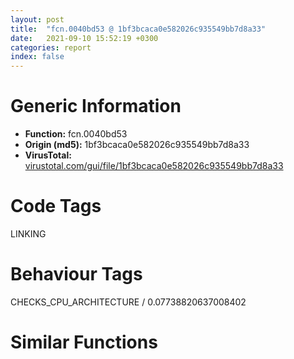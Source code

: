 ```yaml
---
layout: post
title:  "fcn.0040bd53 @ 1bf3bcaca0e582026c935549bb7d8a33"
date:   2021-09-10 15:52:19 +0300
categories: report
index: false
---
```


# Generic Information
- **Function:** fcn.0040bd53
- **Origin (md5):** 1bf3bcaca0e582026c935549bb7d8a33
- **VirusTotal:** [virustotal.com/gui/file/1bf3bcaca0e582026c935549bb7d8a33][virustotal_ref]

# Code Tags
<span class="tag" id="LINKING">LINKING</span>


# Behaviour Tags
<span class="bhv-tag" id="CHECKS_CPU_ARCHITECTURE">CHECKS_CPU_ARCHITECTURE / 0.07738820637008402</span>

# Similar Functions
<script type="text/javascript" src="https://www.gstatic.com/charts/loader.js"></script>
<script type="text/javascript">

    google.charts.load('current', {'packages':['corechart']});
    google.charts.setOnLoadCallback(drawChart);

    function drawChart() {
    var data = new google.visualization.DataTable();
        data.addColumn('number', 'X');
        data.addColumn('number', 'Y');
        data.addColumn({type: 'string', role: 'tooltip', 'p': {'html': true}});
        data.addColumn({'type': 'string', 'role': 'style'});
        
        data.addRows([
    [48.752960205078125, 141.8806610107422, '<b><a href="/report/fcn.0040bd53@1bf3bcaca0e582026c935549bb7d8a33">fcn.0040bd53</a><br>@1bf3bcaca0e582026c935549bb7d8a33</b><br>push ebp<br>mov ebp, esp<br>mov eax, dword[ebp+8]<br>push edi<br>lea edi, [eax*4+0x42f5b0]<br>mov eax, dword[edi]<br>mov edx, dword[0x42e068]<br>mov ecx, edx<br>and ecx, 0x1f<br>xor edx, eax<br>ror edx, cl<br>cmp edx, 0xffffffff<br>jne 0x40bd7b<br>xor eax, eax<br>jmp 0x40bdbf<br>test edx, edx<br>je 0x40bd83<br>mov eax, edx<br>jmp 0x40bdbf<br>push esi<br>push dword[ebp+0x14]<br>push dword[ebp+0x10]<br>call fcn.0040bc8f<br>pop ecx<br>pop ecx<br>test eax, eax<br>je 0x40bdb2<br>push dword[ebp+0xc]<br>push eax<br>call dword[sym.imp.KERNEL32.dll_GetProcAddress]<br>mov esi, eax<br>test esi, esi<br>je 0x40bdb2<br>push esi<br>call fcn.004079d7<br>pop ecx<br>xchg dword[edi], eax<br>mov eax, esi<br>jmp 0x40bdbe<br>push 0xffffffffffffffff<br>call fcn.004079d7<br>pop ecx<br>xchg dword[edi], eax<br>xor eax, eax<br>pop esi<br>pop edi<br>pop ebp<br>ret <br><eoc> ', 'point { fill-color: #e0440e; }'],
[38.944725036621094, 146.4985809326172, '<b><a href="/report/fcn.0040bd53@8db9fe0b752fe464ff1c81507df8551a">fcn.0040bd53</a><br>@8db9fe0b752fe464ff1c81507df8551a</b><br>push ebp<br>mov ebp, esp<br>mov eax, dword[ebp+8]<br>push edi<br>lea edi, [eax*4+0x42f5b0]<br>mov eax, dword[edi]<br>mov edx, dword[0x42e068]<br>mov ecx, edx<br>and ecx, 0x1f<br>xor edx, eax<br>ror edx, cl<br>cmp edx, 0xffffffff<br>jne 0x40bd7b<br>xor eax, eax<br>jmp 0x40bdbf<br>test edx, edx<br>je 0x40bd83<br>mov eax, edx<br>jmp 0x40bdbf<br>push esi<br>push dword[ebp+0x14]<br>push dword[ebp+0x10]<br>call fcn.0040bc8f<br>pop ecx<br>pop ecx<br>test eax, eax<br>je 0x40bdb2<br>push dword[ebp+0xc]<br>push eax<br>call dword[sym.imp.KERNEL32.dll_GetProcAddress]<br>mov esi, eax<br>test esi, esi<br>je 0x40bdb2<br>push esi<br>call fcn.004079d7<br>pop ecx<br>xchg dword[edi], eax<br>mov eax, esi<br>jmp 0x40bdbe<br>push 0xffffffffffffffff<br>call fcn.004079d7<br>pop ecx<br>xchg dword[edi], eax<br>xor eax, eax<br>pop esi<br>pop edi<br>pop ebp<br>ret <br><eoc> ', 'null'],
[44.54814529418945, 140.86822509765625, '<b><a href="/report/fcn.0040bd53@41d541db4a17e11df1b616218be77825">fcn.0040bd53</a><br>@41d541db4a17e11df1b616218be77825</b><br>push ebp<br>mov ebp, esp<br>mov eax, dword[ebp+8]<br>push edi<br>lea edi, [eax*4+0x42f5b0]<br>mov eax, dword[edi]<br>mov edx, dword[0x42e068]<br>mov ecx, edx<br>and ecx, 0x1f<br>xor edx, eax<br>ror edx, cl<br>cmp edx, 0xffffffff<br>jne 0x40bd7b<br>xor eax, eax<br>jmp 0x40bdbf<br>test edx, edx<br>je 0x40bd83<br>mov eax, edx<br>jmp 0x40bdbf<br>push esi<br>push dword[ebp+0x14]<br>push dword[ebp+0x10]<br>call fcn.0040bc8f<br>pop ecx<br>pop ecx<br>test eax, eax<br>je 0x40bdb2<br>push dword[ebp+0xc]<br>push eax<br>call dword[sym.imp.KERNEL32.dll_GetProcAddress]<br>mov esi, eax<br>test esi, esi<br>je 0x40bdb2<br>push esi<br>call fcn.004079d7<br>pop ecx<br>xchg dword[edi], eax<br>mov eax, esi<br>jmp 0x40bdbe<br>push 0xffffffffffffffff<br>call fcn.004079d7<br>pop ecx<br>xchg dword[edi], eax<br>xor eax, eax<br>pop esi<br>pop edi<br>pop ebp<br>ret <br><eoc> ', 'null'],
[-148.84011840820312, -71.06864929199219, '<b><a href="/report/fcn.004121e6@6312517583453b51c66fd5c06a181092">fcn.004121e6</a><br>@6312517583453b51c66fd5c06a181092</b><br>mov edi, edi<br>push ebp<br>mov ebp, esp<br>mov eax, dword[ebp+8]<br>push ebx<br>push edi<br>lea ebx, [eax*4+0x42f930]<br>mov eax, dword[ebx]<br>mov edx, dword[0x42e068]<br>or edi, 0xffffffff<br>mov ecx, edx<br>xor edx, eax<br>and ecx, 0x1f<br>ror edx, cl<br>cmp edx, edi<br>jne 0x412213<br>xor eax, eax<br>jmp 0x412264<br>test edx, edx<br>je 0x41221b<br>mov eax, edx<br>jmp 0x412264<br>push esi<br>push dword[ebp+0x14]<br>push dword[ebp+0x10]<br>call fcn.0041211e<br>pop ecx<br>pop ecx<br>test eax, eax<br>je 0x41224a<br>push dword[ebp+0xc]<br>push eax<br>call dword[sym.imp.KERNEL32.dll_GetProcAddress]<br>mov esi, eax<br>test esi, esi<br>je 0x41224a<br>push esi<br>call fcn.004079d7<br>pop ecx<br>xchg dword[ebx], eax<br>mov eax, esi<br>jmp 0x412263<br>mov eax, dword[0x42e068]<br>push 0x20<br>and eax, 0x1f<br>pop ecx<br>sub ecx, eax<br>ror edi, cl<br>xor edi, dword[0x42e068]<br>xchg dword[ebx], edi<br>xor eax, eax<br>pop esi<br>pop edi<br>pop ebx<br>pop ebp<br>ret <br><eoc> ', 'null'],
[-137.92843627929688, -71.31505584716797, '<b><a href="/report/fcn.004735d8@da55f6ad71c51a7bfc62709434cb3d45">fcn.004735d8</a><br>@da55f6ad71c51a7bfc62709434cb3d45</b><br>mov edi, edi<br>push ebp<br>mov ebp, esp<br>mov eax, dword[ebp+8]<br>push ebx<br>push edi<br>lea ebx, [eax*4+0x49f058]<br>mov eax, dword[ebx]<br>mov edx, dword[0x49b06c]<br>or edi, 0xffffffff<br>mov ecx, edx<br>xor edx, eax<br>and ecx, 0x1f<br>ror edx, cl<br>cmp edx, edi<br>jne 0x473605<br>xor eax, eax<br>jmp 0x473656<br>test edx, edx<br>je 0x47360d<br>mov eax, edx<br>jmp 0x473656<br>push esi<br>push dword[ebp+0x14]<br>push dword[ebp+0x10]<br>call fcn.00473510<br>pop ecx<br>pop ecx<br>test eax, eax<br>je 0x47363c<br>push dword[ebp+0xc]<br>push eax<br>call dword[sym.imp.KERNEL32.dll_GetProcAddress]<br>mov esi, eax<br>test esi, esi<br>je 0x47363c<br>push esi<br>call fcn.0045c7ce<br>pop ecx<br>xchg dword[ebx], eax<br>mov eax, esi<br>jmp 0x473655<br>mov eax, dword[0x49b06c]<br>push 0x20<br>and eax, 0x1f<br>pop ecx<br>sub ecx, eax<br>ror edi, cl<br>xor edi, dword[0x49b06c]<br>xchg dword[ebx], edi<br>xor eax, eax<br>pop esi<br>pop edi<br>pop ebx<br>pop ebp<br>ret <br><eoc> ', 'null'],
[46.449893951416016, 148.58973693847656, '<b><a href="/report/fcn.00466622@cd64783198de5872d050db281b6d529b">fcn.00466622</a><br>@cd64783198de5872d050db281b6d529b</b><br>push ebp<br>mov ebp, esp<br>mov eax, dword[ebp+8]<br>push edi<br>lea edi, [eax*4+0x49eaf4]<br>mov eax, dword[edi]<br>mov edx, dword[0x49b06c]<br>mov ecx, edx<br>and ecx, 0x1f<br>xor edx, eax<br>ror edx, cl<br>cmp edx, 0xffffffff<br>jne 0x46664a<br>xor eax, eax<br>jmp 0x46668e<br>test edx, edx<br>je 0x466652<br>mov eax, edx<br>jmp 0x46668e<br>push esi<br>push dword[ebp+0x14]<br>push dword[ebp+0x10]<br>call fcn.0046655e<br>pop ecx<br>pop ecx<br>test eax, eax<br>je 0x466681<br>push dword[ebp+0xc]<br>push eax<br>call dword[sym.imp.KERNEL32.dll_GetProcAddress]<br>mov esi, eax<br>test esi, esi<br>je 0x466681<br>push esi<br>call fcn.0045c7ce<br>pop ecx<br>xchg dword[edi], eax<br>mov eax, esi<br>jmp 0x46668d<br>push 0xffffffffffffffff<br>call fcn.0045c7ce<br>pop ecx<br>xchg dword[edi], eax<br>xor eax, eax<br>pop esi<br>pop edi<br>pop ebp<br>ret <br><eoc> ', 'null'],
[42.687660217285156, 147.98338317871094, '<b><a href="/report/fcn.1000a0e6@f306bc4e89ecdab5df7aa72172ee5f69">fcn.1000a0e6</a><br>@f306bc4e89ecdab5df7aa72172ee5f69</b><br>push ebp<br>mov ebp, esp<br>mov eax, dword[ebp+8]<br>push edi<br>lea edi, [eax*4+0x1002e454]<br>mov eax, dword[edi]<br>mov edx, dword[0x1002d064]<br>mov ecx, edx<br>and ecx, 0x1f<br>xor edx, eax<br>ror edx, cl<br>cmp edx, 0xffffffff<br>jne 0x1000a10e<br>xor eax, eax<br>jmp 0x1000a152<br>test edx, edx<br>je 0x1000a116<br>mov eax, edx<br>jmp 0x1000a152<br>push esi<br>push dword[ebp+0x14]<br>push dword[ebp+0x10]<br>call fcn.1000a022<br>pop ecx<br>pop ecx<br>test eax, eax<br>je 0x1000a145<br>push dword[ebp+0xc]<br>push eax<br>call dword[sym.imp.KERNEL32.dll_GetProcAddress]<br>mov esi, eax<br>test esi, esi<br>je 0x1000a145<br>push esi<br>call fcn.10005cdc<br>pop ecx<br>xchg dword[edi], eax<br>mov eax, esi<br>jmp 0x1000a151<br>push 0xffffffffffffffff<br>call fcn.10005cdc<br>pop ecx<br>xchg dword[edi], eax<br>xor eax, eax<br>pop esi<br>pop edi<br>pop ebp<br>ret <br><eoc> ', 'null'],
[40.41922378540039, 139.4119110107422, '<b><a href="/report/fcn.0040bd53@e9c6b3bcaa2edc455cb26f1e0f4a513a">fcn.0040bd53</a><br>@e9c6b3bcaa2edc455cb26f1e0f4a513a</b><br>push ebp<br>mov ebp, esp<br>mov eax, dword[ebp+8]<br>push edi<br>lea edi, [eax*4+0x42f5b0]<br>mov eax, dword[edi]<br>mov edx, dword[0x42e068]<br>mov ecx, edx<br>and ecx, 0x1f<br>xor edx, eax<br>ror edx, cl<br>cmp edx, 0xffffffff<br>jne 0x40bd7b<br>xor eax, eax<br>jmp 0x40bdbf<br>test edx, edx<br>je 0x40bd83<br>mov eax, edx<br>jmp 0x40bdbf<br>push esi<br>push dword[ebp+0x14]<br>push dword[ebp+0x10]<br>call fcn.0040bc8f<br>pop ecx<br>pop ecx<br>test eax, eax<br>je 0x40bdb2<br>push dword[ebp+0xc]<br>push eax<br>call dword[sym.imp.KERNEL32.dll_GetProcAddress]<br>mov esi, eax<br>test esi, esi<br>je 0x40bdb2<br>push esi<br>call fcn.004079d7<br>pop ecx<br>xchg dword[edi], eax<br>mov eax, esi<br>jmp 0x40bdbe<br>push 0xffffffffffffffff<br>call fcn.004079d7<br>pop ecx<br>xchg dword[edi], eax<br>xor eax, eax<br>pop esi<br>pop edi<br>pop ebp<br>ret <br><eoc> ', 'null'],
[104.47461700439453, -93.15064239501953, '<b><a href="/report/fcn.00410e9a@597d9ee507d1b2a81775aa98c4a2271a">fcn.00410e9a</a><br>@597d9ee507d1b2a81775aa98c4a2271a</b><br>push ebp<br>mov ebp, esp<br>mov eax, dword[ebp+8]<br>xor ecx, ecx<br>push ebx<br>push esi<br>push edi<br>lea ebx, [eax*4+0x63bfa4]<br>xor eax, eax<br>lock cmpxchg<br>mov edx, dword[0x63a070]<br>or edi, 0xffffffff<br>mov ecx, edx<br>mov esi, edx<br>and ecx, 0x1f<br>xor esi, eax<br>ror esi, cl<br>cmp esi, edi<br>je 0x410f33<br>test esi, esi<br>je 0x410ed2<br>mov eax, esi<br>jmp 0x410f35<br>mov esi, dword[ebp+0x10]<br>cmp esi, dword[ebp+0x14]<br>je 0x410ef4<br>push dword[esi]<br>call fcn.00410f3a<br>pop ecx<br>test eax, eax<br>jne 0x410f15<br>add esi, 4<br>cmp esi, dword[ebp+0x14]<br>jne 0x410eda<br>mov edx, dword[0x63a070]<br>xor eax, eax<br>test eax, eax<br>je 0x410f23<br>push dword[ebp+0xc]<br>push eax<br>call dword[sym.imp.KERNEL32.dll_GetProcAddress]<br>mov esi, eax<br>test esi, esi<br>je 0x410f1d<br>push esi<br>call fcn.00410e7d<br>pop ecx<br>xchg dword[ebx], eax<br>jmp 0x410ece<br>mov edx, dword[0x63a070]<br>jmp 0x410ef6<br>mov edx, dword[0x63a070]<br>mov eax, edx<br>push 0x20<br>and eax, 0x1f<br>pop ecx<br>sub ecx, eax<br>ror edi, cl<br>xor edi, edx<br>xchg dword[ebx], edi<br>xor eax, eax<br>pop edi<br>pop esi<br>pop ebx<br>pop ebp<br>ret <br><eoc> ', 'null'],
[45.573699951171875, 144.7584991455078, '<b><a href="/report/fcn.00466622@ce2d7db52a4e79f76ce765b07f5eead2">fcn.00466622</a><br>@ce2d7db52a4e79f76ce765b07f5eead2</b><br>push ebp<br>mov ebp, esp<br>mov eax, dword[ebp+8]<br>push edi<br>lea edi, [eax*4+0x49eaf4]<br>mov eax, dword[edi]<br>mov edx, dword[0x49b06c]<br>mov ecx, edx<br>and ecx, 0x1f<br>xor edx, eax<br>ror edx, cl<br>cmp edx, 0xffffffff<br>jne 0x46664a<br>xor eax, eax<br>jmp 0x46668e<br>test edx, edx<br>je 0x466652<br>mov eax, edx<br>jmp 0x46668e<br>push esi<br>push dword[ebp+0x14]<br>push dword[ebp+0x10]<br>call fcn.0046655e<br>pop ecx<br>pop ecx<br>test eax, eax<br>je 0x466681<br>push dword[ebp+0xc]<br>push eax<br>call dword[sym.imp.KERNEL32.dll_GetProcAddress]<br>mov esi, eax<br>test esi, esi<br>je 0x466681<br>push esi<br>call fcn.0045c7ce<br>pop ecx<br>xchg dword[edi], eax<br>mov eax, esi<br>jmp 0x46668d<br>push 0xffffffffffffffff<br>call fcn.0045c7ce<br>pop ecx<br>xchg dword[edi], eax<br>xor eax, eax<br>pop esi<br>pop edi<br>pop ebp<br>ret <br><eoc> ', 'null'],
[-141.34442138671875, -74.13827514648438, '<b><a href="/report/fcn.004121e6@41d541db4a17e11df1b616218be77825">fcn.004121e6</a><br>@41d541db4a17e11df1b616218be77825</b><br>mov edi, edi<br>push ebp<br>mov ebp, esp<br>mov eax, dword[ebp+8]<br>push ebx<br>push edi<br>lea ebx, [eax*4+0x42f930]<br>mov eax, dword[ebx]<br>mov edx, dword[0x42e068]<br>or edi, 0xffffffff<br>mov ecx, edx<br>xor edx, eax<br>and ecx, 0x1f<br>ror edx, cl<br>cmp edx, edi<br>jne 0x412213<br>xor eax, eax<br>jmp 0x412264<br>test edx, edx<br>je 0x41221b<br>mov eax, edx<br>jmp 0x412264<br>push esi<br>push dword[ebp+0x14]<br>push dword[ebp+0x10]<br>call fcn.0041211e<br>pop ecx<br>pop ecx<br>test eax, eax<br>je 0x41224a<br>push dword[ebp+0xc]<br>push eax<br>call dword[sym.imp.KERNEL32.dll_GetProcAddress]<br>mov esi, eax<br>test esi, esi<br>je 0x41224a<br>push esi<br>call fcn.004079d7<br>pop ecx<br>xchg dword[ebx], eax<br>mov eax, esi<br>jmp 0x412263<br>mov eax, dword[0x42e068]<br>push 0x20<br>and eax, 0x1f<br>pop ecx<br>sub ecx, eax<br>ror edi, cl<br>xor edi, dword[0x42e068]<br>xchg dword[ebx], edi<br>xor eax, eax<br>pop esi<br>pop edi<br>pop ebx<br>pop ebp<br>ret <br><eoc> ', 'null'],
[41.77777862548828, 143.5654754638672, '<b><a href="/report/fcn.00466622@2dd6da6129e47fd72c5b6249eef16bbb">fcn.00466622</a><br>@2dd6da6129e47fd72c5b6249eef16bbb</b><br>push ebp<br>mov ebp, esp<br>mov eax, dword[ebp+8]<br>push edi<br>lea edi, [eax*4+0x49eaf4]<br>mov eax, dword[edi]<br>mov edx, dword[0x49b06c]<br>mov ecx, edx<br>and ecx, 0x1f<br>xor edx, eax<br>ror edx, cl<br>cmp edx, 0xffffffff<br>jne 0x46664a<br>xor eax, eax<br>jmp 0x46668e<br>test edx, edx<br>je 0x466652<br>mov eax, edx<br>jmp 0x46668e<br>push esi<br>push dword[ebp+0x14]<br>push dword[ebp+0x10]<br>call fcn.0046655e<br>pop ecx<br>pop ecx<br>test eax, eax<br>je 0x466681<br>push dword[ebp+0xc]<br>push eax<br>call dword[sym.imp.KERNEL32.dll_GetProcAddress]<br>mov esi, eax<br>test esi, esi<br>je 0x466681<br>push esi<br>call fcn.0045c7ce<br>pop ecx<br>xchg dword[edi], eax<br>mov eax, esi<br>jmp 0x46668d<br>push 0xffffffffffffffff<br>call fcn.0045c7ce<br>pop ecx<br>xchg dword[edi], eax<br>xor eax, eax<br>pop esi<br>pop edi<br>pop ebp<br>ret <br><eoc> ', 'null'],
[99.4954833984375, -89.40965270996094, '<b><a href="/report/fcn.004118ad@64e5091c15839d4b2093890f73869f28">fcn.004118ad</a><br>@64e5091c15839d4b2093890f73869f28</b><br>push ebp<br>mov ebp, esp<br>mov eax, dword[ebp+8]<br>xor ecx, ecx<br>push ebx<br>push esi<br>push edi<br>lea ebx, [eax*4+0x63eeac]<br>xor eax, eax<br>lock cmpxchg<br>mov edx, dword[0x438070]<br>or edi, 0xffffffff<br>mov ecx, edx<br>mov esi, edx<br>and ecx, 0x1f<br>xor esi, eax<br>ror esi, cl<br>cmp esi, edi<br>je 0x411946<br>test esi, esi<br>je 0x4118e5<br>mov eax, esi<br>jmp 0x411948<br>mov esi, dword[ebp+0x10]<br>cmp esi, dword[ebp+0x14]<br>je 0x411907<br>push dword[esi]<br>call fcn.0041194d<br>pop ecx<br>test eax, eax<br>jne 0x411928<br>add esi, 4<br>cmp esi, dword[ebp+0x14]<br>jne 0x4118ed<br>mov edx, dword[0x438070]<br>xor eax, eax<br>test eax, eax<br>je 0x411936<br>push dword[ebp+0xc]<br>push eax<br>call dword[sym.imp.KERNEL32.dll_GetProcAddress]<br>mov esi, eax<br>test esi, esi<br>je 0x411930<br>push esi<br>call fcn.0040d1db<br>pop ecx<br>xchg dword[ebx], eax<br>jmp 0x4118e1<br>mov edx, dword[0x438070]<br>jmp 0x411909<br>mov edx, dword[0x438070]<br>mov eax, edx<br>push 0x20<br>and eax, 0x1f<br>pop ecx<br>sub ecx, eax<br>ror edi, cl<br>xor edi, edx<br>xchg dword[ebx], edi<br>xor eax, eax<br>pop edi<br>pop esi<br>pop ebx<br>pop ebp<br>ret <br><eoc> ', 'null'],
[-145.31881713867188, -68.20735931396484, '<b><a href="/report/fcn.004735d8@47d4e089bbf62dab1a8f678bd32b173c">fcn.004735d8</a><br>@47d4e089bbf62dab1a8f678bd32b173c</b><br>mov edi, edi<br>push ebp<br>mov ebp, esp<br>mov eax, dword[ebp+8]<br>push ebx<br>push edi<br>lea ebx, [eax*4+0x49f058]<br>mov eax, dword[ebx]<br>mov edx, dword[0x49b06c]<br>or edi, 0xffffffff<br>mov ecx, edx<br>xor edx, eax<br>and ecx, 0x1f<br>ror edx, cl<br>cmp edx, edi<br>jne 0x473605<br>xor eax, eax<br>jmp 0x473656<br>test edx, edx<br>je 0x47360d<br>mov eax, edx<br>jmp 0x473656<br>push esi<br>push dword[ebp+0x14]<br>push dword[ebp+0x10]<br>call fcn.00473510<br>pop ecx<br>pop ecx<br>test eax, eax<br>je 0x47363c<br>push dword[ebp+0xc]<br>push eax<br>call dword[sym.imp.KERNEL32.dll_GetProcAddress]<br>mov esi, eax<br>test esi, esi<br>je 0x47363c<br>push esi<br>call fcn.0045c7ce<br>pop ecx<br>xchg dword[ebx], eax<br>mov eax, esi<br>jmp 0x473655<br>mov eax, dword[0x49b06c]<br>push 0x20<br>and eax, 0x1f<br>pop ecx<br>sub ecx, eax<br>ror edi, cl<br>xor edi, dword[0x49b06c]<br>xchg dword[ebx], edi<br>xor eax, eax<br>pop esi<br>pop edi<br>pop ebx<br>pop ebp<br>ret <br><eoc> ', 'null'],
[49.39020919799805, 145.8155059814453, '<b><a href="/report/fcn.00466622@394c28c779b535ac47055481e5ab2427">fcn.00466622</a><br>@394c28c779b535ac47055481e5ab2427</b><br>push ebp<br>mov ebp, esp<br>mov eax, dword[ebp+8]<br>push edi<br>lea edi, [eax*4+0x49eaf4]<br>mov eax, dword[edi]<br>mov edx, dword[0x49b06c]<br>mov ecx, edx<br>and ecx, 0x1f<br>xor edx, eax<br>ror edx, cl<br>cmp edx, 0xffffffff<br>jne 0x46664a<br>xor eax, eax<br>jmp 0x46668e<br>test edx, edx<br>je 0x466652<br>mov eax, edx<br>jmp 0x46668e<br>push esi<br>push dword[ebp+0x14]<br>push dword[ebp+0x10]<br>call fcn.0046655e<br>pop ecx<br>pop ecx<br>test eax, eax<br>je 0x466681<br>push dword[ebp+0xc]<br>push eax<br>call dword[sym.imp.KERNEL32.dll_GetProcAddress]<br>mov esi, eax<br>test esi, esi<br>je 0x466681<br>push esi<br>call fcn.0045c7ce<br>pop ecx<br>xchg dword[edi], eax<br>mov eax, esi<br>jmp 0x46668d<br>push 0xffffffffffffffff<br>call fcn.0045c7ce<br>pop ecx<br>xchg dword[edi], eax<br>xor eax, eax<br>pop esi<br>pop edi<br>pop ebp<br>ret <br><eoc> ', 'null'],
[102.99874877929688, -89.83366394042969, '<b><a href="/report/fcn.00404ead@03a5d7e745838b7e7a4c7d09dcb64e60">fcn.00404ead</a><br>@03a5d7e745838b7e7a4c7d09dcb64e60</b><br>push ebp<br>mov ebp, esp<br>mov eax, dword[ebp+8]<br>xor ecx, ecx<br>push ebx<br>push esi<br>push edi<br>lea ebx, [eax*4+0x49bf14]<br>xor eax, eax<br>lock cmpxchg<br>mov edx, dword[0x49b070]<br>or edi, 0xffffffff<br>mov ecx, edx<br>mov esi, edx<br>and ecx, 0x1f<br>xor esi, eax<br>ror esi, cl<br>cmp esi, edi<br>je 0x404f46<br>test esi, esi<br>je 0x404ee5<br>mov eax, esi<br>jmp 0x404f48<br>mov esi, dword[ebp+0x10]<br>cmp esi, dword[ebp+0x14]<br>je 0x404f07<br>push dword[esi]<br>call fcn.00404f4d<br>pop ecx<br>test eax, eax<br>jne 0x404f28<br>add esi, 4<br>cmp esi, dword[ebp+0x14]<br>jne 0x404eed<br>mov edx, dword[0x49b070]<br>xor eax, eax<br>test eax, eax<br>je 0x404f36<br>push dword[ebp+0xc]<br>push eax<br>call dword[sym.imp.KERNEL32.dll_GetProcAddress]<br>mov esi, eax<br>test esi, esi<br>je 0x404f30<br>push esi<br>call fcn.004022e5<br>pop ecx<br>xchg dword[ebx], eax<br>jmp 0x404ee1<br>mov edx, dword[0x49b070]<br>jmp 0x404f09<br>mov edx, dword[0x49b070]<br>mov eax, edx<br>push 0x20<br>and eax, 0x1f<br>pop ecx<br>sub ecx, eax<br>ror edi, cl<br>xor edi, edx<br>xchg dword[ebx], edi<br>xor eax, eax<br>pop edi<br>pop esi<br>pop ebx<br>pop ebp<br>ret <br><eoc> ', 'null'],
[-146.14378356933594, -75.47547149658203, '<b><a href="/report/fcn.004285e6@835812ed365516de32516b9bf14b0450">fcn.004285e6</a><br>@835812ed365516de32516b9bf14b0450</b><br>mov edi, edi<br>push ebp<br>mov ebp, esp<br>mov eax, dword[ebp+8]<br>push ebx<br>push edi<br>lea ebx, [eax*4+0x4d7b78]<br>mov eax, dword[ebx]<br>mov edx, dword[0x4d606c]<br>or edi, 0xffffffff<br>mov ecx, edx<br>xor edx, eax<br>and ecx, 0x1f<br>ror edx, cl<br>cmp edx, edi<br>jne 0x428613<br>xor eax, eax<br>jmp 0x428664<br>test edx, edx<br>je 0x42861b<br>mov eax, edx<br>jmp 0x428664<br>push esi<br>push dword[ebp+0x14]<br>push dword[ebp+0x10]<br>call fcn.0042851e<br>pop ecx<br>pop ecx<br>test eax, eax<br>je 0x42864a<br>push dword[ebp+0xc]<br>push eax<br>call dword[sym.imp.KERNEL32.dll_GetProcAddress]<br>mov esi, eax<br>test esi, esi<br>je 0x42864a<br>push esi<br>call fcn.00415913<br>pop ecx<br>xchg dword[ebx], eax<br>mov eax, esi<br>jmp 0x428663<br>mov eax, dword[0x4d606c]<br>push 0x20<br>and eax, 0x1f<br>pop ecx<br>sub ecx, eax<br>ror edi, cl<br>xor edi, dword[0x4d606c]<br>xchg dword[ebx], edi<br>xor eax, eax<br>pop esi<br>pop edi<br>pop ebx<br>pop ebp<br>ret <br><eoc> ', 'null'],
[102.26526641845703, -96.02525329589844, '<b><a href="/report/fcn.0040a90a@b8b9b802e96d8e813c605554cf6f7018">fcn.0040a90a</a><br>@b8b9b802e96d8e813c605554cf6f7018</b><br>push ebp<br>mov ebp, esp<br>mov eax, dword[ebp+8]<br>xor ecx, ecx<br>push ebx<br>push esi<br>push edi<br>lea ebx, [eax*4+0x4bc494]<br>xor eax, eax<br>lock cmpxchg<br>mov edx, dword[0x4bb014]<br>or edi, 0xffffffff<br>mov ecx, edx<br>mov esi, edx<br>and ecx, 0x1f<br>xor esi, eax<br>ror esi, cl<br>cmp esi, edi<br>je 0x40a9a3<br>test esi, esi<br>je 0x40a942<br>mov eax, esi<br>jmp 0x40a9a5<br>mov esi, dword[ebp+0x10]<br>cmp esi, dword[ebp+0x14]<br>je 0x40a964<br>push dword[esi]<br>call fcn.0040a9aa<br>pop ecx<br>test eax, eax<br>jne 0x40a985<br>add esi, 4<br>cmp esi, dword[ebp+0x14]<br>jne 0x40a94a<br>mov edx, dword[0x4bb014]<br>xor eax, eax<br>test eax, eax<br>je 0x40a993<br>push dword[ebp+0xc]<br>push eax<br>call dword[sym.imp.KERNEL32.dll_GetProcAddress]<br>mov esi, eax<br>test esi, esi<br>je 0x40a98d<br>push esi<br>call fcn.0040a8ed<br>pop ecx<br>xchg dword[ebx], eax<br>jmp 0x40a93e<br>mov edx, dword[0x4bb014]<br>jmp 0x40a966<br>mov edx, dword[0x4bb014]<br>mov eax, edx<br>push 0x20<br>and eax, 0x1f<br>pop ecx<br>sub ecx, eax<br>ror edi, cl<br>xor edi, edx<br>xchg dword[ebx], edi<br>xor eax, eax<br>pop edi<br>pop esi<br>pop ebx<br>pop ebp<br>ret <br><eoc> ', 'null'],
[-141.70449829101562, -69.78233337402344, '<b><a href="/report/fcn.004285f4@d701bfe1b2c669cec1fe384fdc108bfb">fcn.004285f4</a><br>@d701bfe1b2c669cec1fe384fdc108bfb</b><br>mov edi, edi<br>push ebp<br>mov ebp, esp<br>mov eax, dword[ebp+8]<br>push ebx<br>push edi<br>lea ebx, [eax*4+0x449b78]<br>mov eax, dword[ebx]<br>mov edx, dword[0x44806c]<br>or edi, 0xffffffff<br>mov ecx, edx<br>xor edx, eax<br>and ecx, 0x1f<br>ror edx, cl<br>cmp edx, edi<br>jne 0x428621<br>xor eax, eax<br>jmp 0x428672<br>test edx, edx<br>je 0x428629<br>mov eax, edx<br>jmp 0x428672<br>push esi<br>push dword[ebp+0x14]<br>push dword[ebp+0x10]<br>call fcn.0042852c<br>pop ecx<br>pop ecx<br>test eax, eax<br>je 0x428658<br>push dword[ebp+0xc]<br>push eax<br>call dword[sym.imp.KERNEL32.dll_GetProcAddress]<br>mov esi, eax<br>test esi, esi<br>je 0x428658<br>push esi<br>call fcn.00415923<br>pop ecx<br>xchg dword[ebx], eax<br>mov eax, esi<br>jmp 0x428671<br>mov eax, dword[0x44806c]<br>push 0x20<br>and eax, 0x1f<br>pop ecx<br>sub ecx, eax<br>ror edi, cl<br>xor edi, dword[0x44806c]<br>xchg dword[ebx], edi<br>xor eax, eax<br>pop esi<br>pop edi<br>pop ebx<br>pop ebp<br>ret <br><eoc> ', 'null'],
[98.72867584228516, -95.45768737792969, '<b><a href="/report/fcn.0040c15d@a7fde220a04c8ad1ded25e571c4daa50">fcn.0040c15d</a><br>@a7fde220a04c8ad1ded25e571c4daa50</b><br>push ebp<br>mov ebp, esp<br>mov eax, dword[ebp+8]<br>xor ecx, ecx<br>push ebx<br>push esi<br>push edi<br>lea ebx, [eax*4+0x426a14]<br>xor eax, eax<br>lock cmpxchg<br>mov edx, dword[0x425070]<br>or edi, 0xffffffff<br>mov ecx, edx<br>mov esi, edx<br>and ecx, 0x1f<br>xor esi, eax<br>ror esi, cl<br>cmp esi, edi<br>je 0x40c1f6<br>test esi, esi<br>je 0x40c195<br>mov eax, esi<br>jmp 0x40c1f8<br>mov esi, dword[ebp+0x10]<br>cmp esi, dword[ebp+0x14]<br>je 0x40c1b7<br>push dword[esi]<br>call fcn.0040c1fd<br>pop ecx<br>test eax, eax<br>jne 0x40c1d8<br>add esi, 4<br>cmp esi, dword[ebp+0x14]<br>jne 0x40c19d<br>mov edx, dword[0x425070]<br>xor eax, eax<br>test eax, eax<br>je 0x40c1e6<br>push dword[ebp+0xc]<br>push eax<br>call dword[sym.imp.KERNEL32.dll_GetProcAddress]<br>mov esi, eax<br>test esi, esi<br>je 0x40c1e0<br>push esi<br>call fcn.004094a6<br>pop ecx<br>xchg dword[ebx], eax<br>jmp 0x40c191<br>mov edx, dword[0x425070]<br>jmp 0x40c1b9<br>mov edx, dword[0x425070]<br>mov eax, edx<br>push 0x20<br>and eax, 0x1f<br>pop ecx<br>sub ecx, eax<br>ror edi, cl<br>xor edi, edx<br>xchg dword[ebx], edi<br>xor eax, eax<br>pop edi<br>pop esi<br>pop ebx<br>pop ebp<br>ret <br><eoc> ', 'null'],
[100.87435150146484, -92.6878662109375, '<b><a href="/report/fcn.0040c15d@339149a6ceaff8ec9831ebc6113adb23">fcn.0040c15d</a><br>@339149a6ceaff8ec9831ebc6113adb23</b><br>push ebp<br>mov ebp, esp<br>mov eax, dword[ebp+8]<br>xor ecx, ecx<br>push ebx<br>push esi<br>push edi<br>lea ebx, [eax*4+0x426a14]<br>xor eax, eax<br>lock cmpxchg<br>mov edx, dword[0x425070]<br>or edi, 0xffffffff<br>mov ecx, edx<br>mov esi, edx<br>and ecx, 0x1f<br>xor esi, eax<br>ror esi, cl<br>cmp esi, edi<br>je 0x40c1f6<br>test esi, esi<br>je 0x40c195<br>mov eax, esi<br>jmp 0x40c1f8<br>mov esi, dword[ebp+0x10]<br>cmp esi, dword[ebp+0x14]<br>je 0x40c1b7<br>push dword[esi]<br>call fcn.0040c1fd<br>pop ecx<br>test eax, eax<br>jne 0x40c1d8<br>add esi, 4<br>cmp esi, dword[ebp+0x14]<br>jne 0x40c19d<br>mov edx, dword[0x425070]<br>xor eax, eax<br>test eax, eax<br>je 0x40c1e6<br>push dword[ebp+0xc]<br>push eax<br>call dword[sym.imp.KERNEL32.dll_GetProcAddress]<br>mov esi, eax<br>test esi, esi<br>je 0x40c1e0<br>push esi<br>call fcn.004094a6<br>pop ecx<br>xchg dword[ebx], eax<br>jmp 0x40c191<br>mov edx, dword[0x425070]<br>jmp 0x40c1b9<br>mov edx, dword[0x425070]<br>mov eax, edx<br>push 0x20<br>and eax, 0x1f<br>pop ecx<br>sub ecx, eax<br>ror edi, cl<br>xor edi, edx<br>xchg dword[ebx], edi<br>xor eax, eax<br>pop edi<br>pop esi<br>pop ebx<br>pop ebp<br>ret <br><eoc> ', 'null'],
[43.44218826293945, 136.92893981933594, '<b><a href="/report/fcn.00417f33@b41633237f937bbe6f9bcfbdce811f10">fcn.00417f33</a><br>@b41633237f937bbe6f9bcfbdce811f10</b><br>push ebp<br>mov ebp, esp<br>mov eax, dword[ebp+8]<br>push edi<br>lea edi, [eax*4+0x4c35f8]<br>mov eax, dword[edi]<br>mov edx, dword[0x4c2068]<br>mov ecx, edx<br>and ecx, 0x1f<br>xor edx, eax<br>ror edx, cl<br>cmp edx, 0xffffffff<br>jne 0x417f5b<br>xor eax, eax<br>jmp 0x417f9f<br>test edx, edx<br>je 0x417f63<br>mov eax, edx<br>jmp 0x417f9f<br>push esi<br>push dword[ebp+0x14]<br>push dword[ebp+0x10]<br>call fcn.00417e6f<br>pop ecx<br>pop ecx<br>test eax, eax<br>je 0x417f92<br>push dword[ebp+0xc]<br>push eax<br>call dword[sym.imp.KERNEL32.dll_GetProcAddress]<br>mov esi, eax<br>test esi, esi<br>je 0x417f92<br>push esi<br>call fcn.00413bed<br>pop ecx<br>xchg dword[edi], eax<br>mov eax, esi<br>jmp 0x417f9e<br>push 0xffffffffffffffff<br>call fcn.00413bed<br>pop ecx<br>xchg dword[edi], eax<br>xor eax, eax<br>pop esi<br>pop edi<br>pop ebp<br>ret <br><eoc> ', 'null'],
[-140.7825469970703, -62.70265197753906, '<b><a href="/report/fcn.004127a6@8cf34c97b8222fae425942250641fcfd">fcn.004127a6</a><br>@8cf34c97b8222fae425942250641fcfd</b><br>mov edi, edi<br>push ebp<br>mov ebp, esp<br>mov eax, dword[ebp+8]<br>push ebx<br>push edi<br>lea ebx, [eax*4+0x430930]<br>mov eax, dword[ebx]<br>mov edx, dword[0x42f068]<br>or edi, 0xffffffff<br>mov ecx, edx<br>xor edx, eax<br>and ecx, 0x1f<br>ror edx, cl<br>cmp edx, edi<br>jne 0x4127d3<br>xor eax, eax<br>jmp 0x412824<br>test edx, edx<br>je 0x4127db<br>mov eax, edx<br>jmp 0x412824<br>push esi<br>push dword[ebp+0x14]<br>push dword[ebp+0x10]<br>call fcn.004126de<br>pop ecx<br>pop ecx<br>test eax, eax<br>je 0x41280a<br>push dword[ebp+0xc]<br>push eax<br>call dword[sym.imp.KERNEL32.dll_GetProcAddress]<br>mov esi, eax<br>test esi, esi<br>je 0x41280a<br>push esi<br>call fcn.00407f97<br>pop ecx<br>xchg dword[ebx], eax<br>mov eax, esi<br>jmp 0x412823<br>mov eax, dword[0x42f068]<br>push 0x20<br>and eax, 0x1f<br>pop ecx<br>sub ecx, eax<br>ror edi, cl<br>xor edi, dword[0x42f068]<br>xchg dword[ebx], edi<br>xor eax, eax<br>pop esi<br>pop edi<br>pop ebx<br>pop ebp<br>ret <br><eoc> ', 'null'],
[47.64975357055664, 138.07313537597656, '<b><a href="/report/fcn.0041f5e4@5e50a67c7e8dbb50c23acbc92eb08f0e">fcn.0041f5e4</a><br>@5e50a67c7e8dbb50c23acbc92eb08f0e</b><br>push ebp<br>mov ebp, esp<br>mov eax, dword[ebp+8]<br>push edi<br>lea edi, [eax*4+0x449614]<br>mov eax, dword[edi]<br>mov edx, dword[0x44806c]<br>mov ecx, edx<br>and ecx, 0x1f<br>xor edx, eax<br>ror edx, cl<br>cmp edx, 0xffffffff<br>jne 0x41f60c<br>xor eax, eax<br>jmp 0x41f650<br>test edx, edx<br>je 0x41f614<br>mov eax, edx<br>jmp 0x41f650<br>push esi<br>push dword[ebp+0x14]<br>push dword[ebp+0x10]<br>call fcn.0041f520<br>pop ecx<br>pop ecx<br>test eax, eax<br>je 0x41f643<br>push dword[ebp+0xc]<br>push eax<br>call dword[sym.imp.KERNEL32.dll_GetProcAddress]<br>mov esi, eax<br>test esi, esi<br>je 0x41f643<br>push esi<br>call fcn.00415923<br>pop ecx<br>xchg dword[edi], eax<br>mov eax, esi<br>jmp 0x41f64f<br>push 0xffffffffffffffff<br>call fcn.00415923<br>pop ecx<br>xchg dword[edi], eax<br>xor eax, eax<br>pop esi<br>pop edi<br>pop ebp<br>ret <br><eoc> ', 'null'],
[-138.2281494140625, -66.90245819091797, '<b><a href="/report/fcn.004121e6@2befdc6dad4b6936d78e65ffd5537599">fcn.004121e6</a><br>@2befdc6dad4b6936d78e65ffd5537599</b><br>mov edi, edi<br>push ebp<br>mov ebp, esp<br>mov eax, dword[ebp+8]<br>push ebx<br>push edi<br>lea ebx, [eax*4+0x42f930]<br>mov eax, dword[ebx]<br>mov edx, dword[0x42e068]<br>or edi, 0xffffffff<br>mov ecx, edx<br>xor edx, eax<br>and ecx, 0x1f<br>ror edx, cl<br>cmp edx, edi<br>jne 0x412213<br>xor eax, eax<br>jmp 0x412264<br>test edx, edx<br>je 0x41221b<br>mov eax, edx<br>jmp 0x412264<br>push esi<br>push dword[ebp+0x14]<br>push dword[ebp+0x10]<br>call fcn.0041211e<br>pop ecx<br>pop ecx<br>test eax, eax<br>je 0x41224a<br>push dword[ebp+0xc]<br>push eax<br>call dword[sym.imp.KERNEL32.dll_GetProcAddress]<br>mov esi, eax<br>test esi, esi<br>je 0x41224a<br>push esi<br>call fcn.004079d7<br>pop ecx<br>xchg dword[ebx], eax<br>mov eax, esi<br>jmp 0x412263<br>mov eax, dword[0x42e068]<br>push 0x20<br>and eax, 0x1f<br>pop ecx<br>sub ecx, eax<br>ror edi, cl<br>xor edi, dword[0x42e068]<br>xchg dword[ebx], edi<br>xor eax, eax<br>pop esi<br>pop edi<br>pop ebx<br>pop ebp<br>ret <br><eoc> ', 'null'],
[-149.10842895507812, -66.71426391601562, '<b><a href="/report/fcn.004285e6@d9b85b9b67587bbf2112c62164413bd8">fcn.004285e6</a><br>@d9b85b9b67587bbf2112c62164413bd8</b><br>mov edi, edi<br>push ebp<br>mov ebp, esp<br>mov eax, dword[ebp+8]<br>push ebx<br>push edi<br>lea ebx, [eax*4+0x4d7b78]<br>mov eax, dword[ebx]<br>mov edx, dword[0x4d606c]<br>or edi, 0xffffffff<br>mov ecx, edx<br>xor edx, eax<br>and ecx, 0x1f<br>ror edx, cl<br>cmp edx, edi<br>jne 0x428613<br>xor eax, eax<br>jmp 0x428664<br>test edx, edx<br>je 0x42861b<br>mov eax, edx<br>jmp 0x428664<br>push esi<br>push dword[ebp+0x14]<br>push dword[ebp+0x10]<br>call fcn.0042851e<br>pop ecx<br>pop ecx<br>test eax, eax<br>je 0x42864a<br>push dword[ebp+0xc]<br>push eax<br>call dword[sym.imp.KERNEL32.dll_GetProcAddress]<br>mov esi, eax<br>test esi, esi<br>je 0x42864a<br>push esi<br>call fcn.00415913<br>pop ecx<br>xchg dword[ebx], eax<br>mov eax, esi<br>jmp 0x428663<br>mov eax, dword[0x4d606c]<br>push 0x20<br>and eax, 0x1f<br>pop ecx<br>sub ecx, eax<br>ror edi, cl<br>xor edi, dword[0x4d606c]<br>xchg dword[ebx], edi<br>xor eax, eax<br>pop esi<br>pop edi<br>pop ebx<br>pop ebp<br>ret <br><eoc> ', 'null'],
[-145.69754028320312, -63.72048568725586, '<b><a href="/report/fcn.004830b8@2fcce874fb2a3a396274d2df89c397e3">fcn.004830b8</a><br>@2fcce874fb2a3a396274d2df89c397e3</b><br>mov edi, edi<br>push ebp<br>mov ebp, esp<br>mov eax, dword[ebp+8]<br>push ebx<br>push edi<br>lea ebx, [eax*4+0x543870]<br>mov eax, dword[ebx]<br>mov edx, dword[0x4ad06c]<br>or edi, 0xffffffff<br>mov ecx, edx<br>xor edx, eax<br>and ecx, 0x1f<br>ror edx, cl<br>cmp edx, edi<br>jne 0x4830e5<br>xor eax, eax<br>jmp 0x483136<br>test edx, edx<br>je 0x4830ed<br>mov eax, edx<br>jmp 0x483136<br>push esi<br>push dword[ebp+0x14]<br>push dword[ebp+0x10]<br>call fcn.00482ff0<br>pop ecx<br>pop ecx<br>test eax, eax<br>je 0x48311c<br>push dword[ebp+0xc]<br>push eax<br>call dword[sym.imp.KERNEL32.dll_GetProcAddress]<br>mov esi, eax<br>test esi, esi<br>je 0x48311c<br>push esi<br>call fcn.0046c263<br>pop ecx<br>xchg dword[ebx], eax<br>mov eax, esi<br>jmp 0x483135<br>mov eax, dword[0x4ad06c]<br>push 0x20<br>and eax, 0x1f<br>pop ecx<br>sub ecx, eax<br>ror edi, cl<br>xor edi, dword[0x4ad06c]<br>xchg dword[ebx], edi<br>xor eax, eax<br>pop esi<br>pop edi<br>pop ebx<br>pop ebp<br>ret <br><eoc> ', 'null'],
[37.711666107177734, 142.52734375, '<b><a href="/report/fcn.0041f5d4@835812ed365516de32516b9bf14b0450">fcn.0041f5d4</a><br>@835812ed365516de32516b9bf14b0450</b><br>push ebp<br>mov ebp, esp<br>mov eax, dword[ebp+8]<br>push edi<br>lea edi, [eax*4+0x4d7614]<br>mov eax, dword[edi]<br>mov edx, dword[0x4d606c]<br>mov ecx, edx<br>and ecx, 0x1f<br>xor edx, eax<br>ror edx, cl<br>cmp edx, 0xffffffff<br>jne 0x41f5fc<br>xor eax, eax<br>jmp 0x41f640<br>test edx, edx<br>je 0x41f604<br>mov eax, edx<br>jmp 0x41f640<br>push esi<br>push dword[ebp+0x14]<br>push dword[ebp+0x10]<br>call fcn.0041f510<br>pop ecx<br>pop ecx<br>test eax, eax<br>je 0x41f633<br>push dword[ebp+0xc]<br>push eax<br>call dword[sym.imp.KERNEL32.dll_GetProcAddress]<br>mov esi, eax<br>test esi, esi<br>je 0x41f633<br>push esi<br>call fcn.00415913<br>pop ecx<br>xchg dword[edi], eax<br>mov eax, esi<br>jmp 0x41f63f<br>push 0xffffffffffffffff<br>call fcn.00415913<br>pop ecx<br>xchg dword[edi], eax<br>xor eax, eax<br>pop esi<br>pop edi<br>pop ebp<br>ret <br><eoc> ', 'null'],
[-142.2327423095703, -66.03215026855469, '<b><a href="/report/fcn.1000e1b0@b74a1e462e0b6bacec09e2503391e156">fcn.1000e1b0</a><br>@b74a1e462e0b6bacec09e2503391e156</b><br>mov edi, edi<br>push ebp<br>mov ebp, esp<br>mov eax, dword[ebp+8]<br>push ebx<br>push edi<br>lea ebx, [eax*4+0x1001f168]<br>mov eax, dword[ebx]<br>mov edx, dword[0x1001e004]<br>or edi, 0xffffffff<br>mov ecx, edx<br>xor edx, eax<br>and ecx, 0x1f<br>ror edx, cl<br>cmp edx, edi<br>jne 0x1000e1dd<br>xor eax, eax<br>jmp 0x1000e22e<br>test edx, edx<br>je 0x1000e1e5<br>mov eax, edx<br>jmp 0x1000e22e<br>push esi<br>push dword[ebp+0x14]<br>push dword[ebp+0x10]<br>call fcn.1000e0e8<br>pop ecx<br>pop ecx<br>test eax, eax<br>je 0x1000e214<br>push dword[ebp+0xc]<br>push eax<br>call dword[sym.imp.KERNEL32.dll_GetProcAddress]<br>mov esi, eax<br>test esi, esi<br>je 0x1000e214<br>push esi<br>call fcn.10006576<br>pop ecx<br>xchg dword[ebx], eax<br>mov eax, esi<br>jmp 0x1000e22d<br>mov eax, dword[0x1001e004]<br>push 0x20<br>and eax, 0x1f<br>pop ecx<br>sub ecx, eax<br>ror edi, cl<br>xor edi, dword[0x1001e004]<br>xchg dword[ebx], edi<br>xor eax, eax<br>pop esi<br>pop edi<br>pop ebx<br>pop ebp<br>ret <br><eoc> ', 'null'],
[97.348388671875, -92.26651763916016, '<b><a href="/report/fcn.00404ead@ea6f23b2cb496f8773ec04df5c0f8d87">fcn.00404ead</a><br>@ea6f23b2cb496f8773ec04df5c0f8d87</b><br>push ebp<br>mov ebp, esp<br>mov eax, dword[ebp+8]<br>xor ecx, ecx<br>push ebx<br>push esi<br>push edi<br>lea ebx, [eax*4+0x49bf14]<br>xor eax, eax<br>lock cmpxchg<br>mov edx, dword[0x49b070]<br>or edi, 0xffffffff<br>mov ecx, edx<br>mov esi, edx<br>and ecx, 0x1f<br>xor esi, eax<br>ror esi, cl<br>cmp esi, edi<br>je 0x404f46<br>test esi, esi<br>je 0x404ee5<br>mov eax, esi<br>jmp 0x404f48<br>mov esi, dword[ebp+0x10]<br>cmp esi, dword[ebp+0x14]<br>je 0x404f07<br>push dword[esi]<br>call fcn.00404f4d<br>pop ecx<br>test eax, eax<br>jne 0x404f28<br>add esi, 4<br>cmp esi, dword[ebp+0x14]<br>jne 0x404eed<br>mov edx, dword[0x49b070]<br>xor eax, eax<br>test eax, eax<br>je 0x404f36<br>push dword[ebp+0xc]<br>push eax<br>call dword[sym.imp.KERNEL32.dll_GetProcAddress]<br>mov esi, eax<br>test esi, esi<br>je 0x404f30<br>push esi<br>call fcn.004022e5<br>pop ecx<br>xchg dword[ebx], eax<br>jmp 0x404ee1<br>mov edx, dword[0x49b070]<br>jmp 0x404f09<br>mov edx, dword[0x49b070]<br>mov eax, edx<br>push 0x20<br>and eax, 0x1f<br>pop ecx<br>sub ecx, eax<br>ror edi, cl<br>xor edi, edx<br>xchg dword[ebx], edi<br>xor eax, eax<br>pop edi<br>pop esi<br>pop ebx<br>pop ebp<br>ret <br><eoc> ', 'null'],
[-144.73184204101562, -71.92439270019531, '<b><a href="/report/fcn.004121e6@8fe319558c6f221efde51f3acc33b19c">fcn.004121e6</a><br>@8fe319558c6f221efde51f3acc33b19c</b><br>mov edi, edi<br>push ebp<br>mov ebp, esp<br>mov eax, dword[ebp+8]<br>push ebx<br>push edi<br>lea ebx, [eax*4+0x42f930]<br>mov eax, dword[ebx]<br>mov edx, dword[0x42e068]<br>or edi, 0xffffffff<br>mov ecx, edx<br>xor edx, eax<br>and ecx, 0x1f<br>ror edx, cl<br>cmp edx, edi<br>jne 0x412213<br>xor eax, eax<br>jmp 0x412264<br>test edx, edx<br>je 0x41221b<br>mov eax, edx<br>jmp 0x412264<br>push esi<br>push dword[ebp+0x14]<br>push dword[ebp+0x10]<br>call fcn.0041211e<br>pop ecx<br>pop ecx<br>test eax, eax<br>je 0x41224a<br>push dword[ebp+0xc]<br>push eax<br>call dword[sym.imp.KERNEL32.dll_GetProcAddress]<br>mov esi, eax<br>test esi, esi<br>je 0x41224a<br>push esi<br>call fcn.004079d7<br>pop ecx<br>xchg dword[ebx], eax<br>mov eax, esi<br>jmp 0x412263<br>mov eax, dword[0x42e068]<br>push 0x20<br>and eax, 0x1f<br>pop ecx<br>sub ecx, eax<br>ror edi, cl<br>xor edi, dword[0x42e068]<br>xchg dword[ebx], edi<br>xor eax, eax<br>pop esi<br>pop edi<br>pop ebx<br>pop ebp<br>ret <br><eoc> ', 'null'],

        ]);

    var options = {
        title: 'Similarity Plot',
        legend: 'none',
        colors: ['#dedbd9', '#e6693e', '#ec8f6e', '#f3b49f', '#f6c7b6'],
        tooltip: {isHtml: true, trigger: 'both'},
        explorer: {
        actions: ["dragToZoom", "rightClickToReset"],
        },
        chartArea: {
        width: '80%',
        height: '80%'
        },
        width: '100%',
        height: '100%'
    };

    var chart = new google.visualization.ScatterChart(document.getElementById('chart_div'));

    chart.draw(data, options);
    }
    
</script>


<div id="chart_div" style="width: 100%px; height: 100%;"></div>

# Disassembled Code
{% highlight nasm %}

push ebp
mov ebp, esp
mov eax, dword[ebp+8]
push edi
lea edi, [eax*4+0x42f5b0]
mov eax, dword[edi]
mov edx, dword[0x42e068]
mov ecx, edx
and ecx, 0x1f
xor edx, eax
ror edx, cl
cmp edx, 0xffffffff
jne 0x40bd7b
xor eax, eax
jmp 0x40bdbf
test edx, edx
je 0x40bd83
mov eax, edx
jmp 0x40bdbf
push esi
push dword[ebp+0x14]
push dword[ebp+0x10]
call fcn.0040bc8f
pop ecx
pop ecx
test eax, eax
je 0x40bdb2
push dword[ebp+0xc]
push eax
call dword[sym.imp.KERNEL32.dll_GetProcAddress]
mov esi, eax
test esi, esi
je 0x40bdb2
push esi
call fcn.004079d7
pop ecx
xchg dword[edi], eax
mov eax, esi
jmp 0x40bdbe
push 0xffffffffffffffff
call fcn.004079d7
pop ecx
xchg dword[edi], eax
xor eax, eax
pop esi
pop edi
pop ebp
ret

{% endhighlight %}

[virustotal_ref]: https://www.virustotal.com/gui/file/1bf3bcaca0e582026c935549bb7d8a33